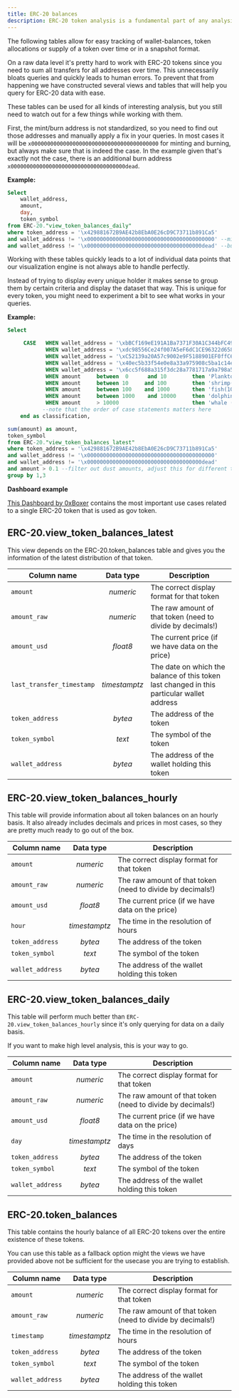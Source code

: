 ```yaml
---
title: ERC-20 balances
description: ERC-20 token analysis is a fundamental part of any analysis of DeFi products, these tables and views will provide you with all the necessary information.
---
```


The following tables allow for easy tracking of wallet-balances, token allocations or supply of a token over time or in a snapshot format.

On a raw data level it's pretty hard to work with ERC-20 tokens since you need to sum all transfers for all addresses over time. This unnecessarily bloats queries and quickly leads to human errors. To prevent that from happening we have constructed several views and tables that will help you query for ERC-20 data with ease.

These tables can be used for all kinds of interesting analysis, but you still need to watch out for a few things while working with them.

First, the mint/burn address is not standardized, so you need to find out those addresses and manually apply a fix in your queries. In most cases it will be `x0000000000000000000000000000000000000000` for minting and burning, but always make sure that is indeed the case. In the example given that's exactly not the case, there is an additional burn address `x000000000000000000000000000000000000dead`.

**Example:**

```sql
Select 
    wallet_address, 
    amount,
    day,
    token_symbol
from ERC-20."view_token_balances_daily"
where token_address = '\x429881672B9AE42b8EbA0E26cD9C73711b891Ca5'
and wallet_address != '\x0000000000000000000000000000000000000000' --mint address
and wallet_address != '\x000000000000000000000000000000000000dead' --burn address
```

Working with these tables quickly leads to a lot of individual data points that our visualization engine is not always able to handle perfectly.

Instead of trying to display every unique holder it makes sense to group them by certain criteria and display the dataset that way. This is unique for every token, you might need to experiment a bit to see what works in your queries.

**Example:**

```sql
Select 

     CASE   WHEN wallet_address = '\xbBCf169eE191A1Ba7371F30A1C344bFC498b29Cf' then 'dill'
            WHEN wallet_address = '\xdc98556Ce24f007A5eF6dC1CE96322d65832A819' then 'uniswap'
            WHEN wallet_address = '\xC52139a20A57c9002e9F5188901EF0ffC63c7205' then 'smart_treasury'
            WHEN wallet_address = '\x40ec5b33f54e0e8a33a975908c5ba1c14e5bbbdf' then 'polygon'
            WHEN wallet_address = '\x6cc5f688a315f3dc28a7781717a9a798a59fda7b' then 'OKEX'
            WHEN amount     between  0      and 10        then 'Plankton(0-10)'
            WHEN amount     between 10     and 100        then 'shrimp(10-100)'
            WHEN amount     between 100    and 1000       then 'fish(100-1,000)'
            WHEN amount     between 1000    and 10000     then 'dolphin(1,000-10,000)'
            WHEN amount     > 10000                       then 'whale (>10000)' 
           --note that the order of case statements matters here
    end as classification,

sum(amount) as amount,
token_symbol
from ERC-20."view_token_balances_latest"
where token_address = '\x429881672B9AE42b8EbA0E26cD9C73711b891Ca5'
and wallet_address != '\x0000000000000000000000000000000000000000'
and wallet_address != '\x000000000000000000000000000000000000dead'
and amount > 0.1 --filter out dust amounts, adjust this for different tokens based on economic value
group by 1,3
```

**Dashboard example**

[This Dashboard by 0xBoxer](https://dune.com/0xBoxer/pickle-finance_1) contains the most important use cases related to a single ERC-20 token that is used as gov token.

## ERC-20.view_token_balances_latest

This view depends on the ERC-20.token_balances table and gives you the information of the latest distribution of that token.

| Column name | Data type | Description |
| - | :-: | - |
| `amount` | _numeric_ | The correct display format for that token |
| `amount_raw` | _numeric_ | The raw amount of that token (need to divide by decimals!) |
| `amount_usd` | _float8_ | The current price (if we have data on the price) |
| `last_transfer_timestamp` | _timestamptz_ | The date on which the balance of this token last changed in this particular wallet address |
| `token_address` | _bytea_ | The address of the token |
| `token_symbol` | _text_ | The symbol of the token |
| `wallet_address` | _bytea_ | The address of the wallet holding this token |

## ERC-20.view_token_balances_hourly

This table will provide information about all token balances on an hourly basis. It also already includes decimals and prices in most cases, so they are pretty much ready to go out of the box.

| Column name | Data type | Description |
| - | :-: | - |
| `amount` | _numeric_ | The correct display format for that token |
| `amount_raw` | _numeric_ | The raw amount of that token (need to divide by decimals!) |
| `amount_usd` | _float8_ | The current price (if we have data on the price) |
| `hour` | _timestamptz_ | The time in the resolution of hours |
| `token_address` | _bytea_ | The address of the token |
| `token_symbol` | _text_ | The symbol of the token |
| `wallet_address` | _bytea_ | The address of the wallet holding this token |

## ERC-20.view_token_balances_daily

This table will perform much better than `ERC-20.view_token_balances_hourly` since it's only querying for data on a daily basis.

If you want to make high level analysis, this is your way to go.

| Column name | Data type | Description |
| - | :-: | - |
| `amount` | _numeric_ | The correct display format for that token |
| `amount_raw` | _numeric_ | The raw amount of that token (need to divide by decimals!) |
| `amount_usd` | _float8_ | The current price (if we have data on the price) |
| `day` | _timestamptz_ | The time in the resolution of days |
| `token_address` | _bytea_ | The address of the token |
| `token_symbol` | _text_ | The symbol of the token |
| `wallet_address` | _bytea_ | The address of the wallet holding this token |

## ERC-20.token_balances

This table contains the hourly balance of all ERC-20 tokens over the entire existence of these tokens.

You can use this table as a fallback option might the views we have provided above not be sufficient for the usecase you are trying to establish.

| Column name | Data type | Description |
| - | :-: | - |
| `amount` | _numeric_ | The correct display format for that token |
| `amount_raw` | _numeric_ | The raw amount of that token (need to divide by decimals!) |
| `timestamp` | _timestamptz_ | The time in the resolution of hours |
| `token_address` | _bytea_ | The address of the token |
| `token_symbol` | _text_ | The symbol of the token |
| `wallet_address` | _bytea_ | The address of the wallet holding this token |
